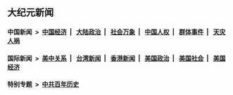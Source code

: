 ## 大纪元新闻

#### 中国新闻 &nbsp;>&nbsp; [中国经济](indexes/ncid283/README.md?04271645) &nbsp;| &nbsp; [大陆政治](indexes/ncid277/README.md?04271645) &nbsp;| &nbsp; [社会万象](indexes/ncid282/README.md?04271645) &nbsp;| &nbsp; [中国人权](indexes/ncid278/README.md?04271645) &nbsp;| &nbsp; [群体事件](indexes/ncid279/README.md?04271645) &nbsp;| &nbsp; [天灾人祸](indexes/ncid280/README.md?04271645)

#### 国际新闻 &nbsp;>&nbsp; [美中关系](indexes/nf1412576/README.md?04271645) &nbsp;| &nbsp; [台湾新闻](indexes/ncid1349361/README.md?04271645) &nbsp;| &nbsp; [香港新闻](indexes/ncid1349362/README.md?04271645) &nbsp;| &nbsp; [美国政治](indexes/ncid1078159/README.md?04271645) &nbsp;| &nbsp; [美国社会](indexes/ncid1078160/README.md?04271645) &nbsp;| &nbsp; [美国经济](indexes/ncid1078158/README.md?04271645)

#### 特别专题 &nbsp;>&nbsp; [中共百年历史](https://github.com/easy2view/epoch-special/blob/master/README.md?04271645)  
